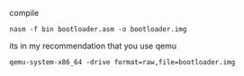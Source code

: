 compile
```
nasm -f bin bootloader.asm -o bootloader.img
```

its in my recommendation that you use qemu

```
qemu-system-x86_64 -drive format=raw,file=bootloader.img
```